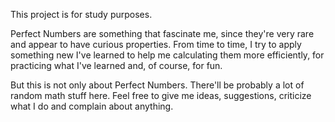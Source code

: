 This project is for study purposes. 

Perfect Numbers are something that fascinate me, since they're very rare and appear to have curious properties. From time to time, I try to apply something new I've learned to help me 
calculating them more efficiently, for practicing what I've learned and, of course, for fun. 

But this is not only about Perfect Numbers. There'll be probably a lot of random math stuff here. Feel free to give me ideas, suggestions, criticize what I do and complain about anything. 
